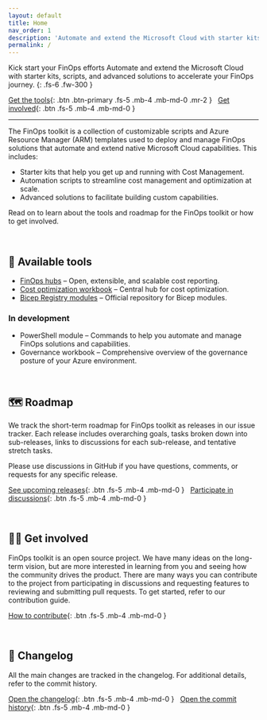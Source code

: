 ```yaml
---
layout: default
title: Home
nav_order: 1
description: 'Automate and extend the Microsoft Cloud with starter kits, scripts, and advanced solutions to accelerate your FinOps journey.'
permalink: /
---
```


<span class="fs-9 d-block mb-4">Kick start your FinOps efforts</span>
Automate and extend the Microsoft Cloud with starter kits, scripts, and advanced solutions to accelerate your FinOps journey.
{: .fs-6 .fw-300 }

[Get the tools](#-available-tools){: .btn .btn-primary .fs-5 .mb-4 .mb-md-0 .mr-2 }
&nbsp;
[Get involved](#-get-involved){: .btn .fs-5 .mb-4 .mb-md-0 }

---

The FinOps toolkit is a collection of customizable scripts and Azure Resource Manager (ARM) templates used to deploy and manage FinOps solutions that automate and extend native Microsoft Cloud capabilities. This includes:

- Starter kits that help you get up and running with Cost Management.
- Automation scripts to streamline cost management and optimization at scale.
- Advanced solutions to facilitate building custom capabilities.

Read on to learn about the tools and roadmap for the FinOps toolkit or how to get involved.

<br>

## 🧰 Available tools

- [FinOps hubs](./finops-hub/README.md) – Open, extensible, and scalable cost reporting.
- [Cost optimization workbook](./optimization-workbook/README.md) – Central hub for cost optimization.
- [Bicep Registry modules](./bicep-registry/README.md) – Official repository for Bicep modules.

### In development

- PowerShell module – Commands to help you automate and manage FinOps solutions and capabilities.
- Governance workbook – Comprehensive overview of the governance posture of your Azure environment.

<!--
Looking for more? See what's coming in the [Toolkit v1 release](https://github.com/microsoft/finops-toolkit/issues/104).
-->

<br>

## 🗺️ Roadmap

We track the short-term roadmap for FinOps toolkit as releases in our issue tracker. Each release includes overarching goals, tasks broken down into sub-releases, links to discussions for each sub-release, and tentative stretch tasks.

Please use discussions in GitHub if you have questions, comments, or requests for any specific release.

[See upcoming releases](https://github.com/microsoft/finops-toolkit/labels/Type%3A%20Release%20%F0%9F%9A%80){: .btn .fs-5 .mb-4 .mb-md-0 }
&nbsp;
[Participate in discussions](https://github.com/microsoft/finops-toolkit/discussions){: .btn .fs-5 .mb-4 .mb-md-0 }

<br>

## 👩‍💻 Get involved

FinOps toolkit is an open source project. We have many ideas on the long-term vision, but are more interested in learning from you and seeing how the community drives the product. There are many ways you can contribute to the project from participating in discussions and requesting features to reviewing and submitting pull requests. To get started, refer to our contribution guide.

[How to contribute](https://github.com/microsoft/finops-toolkit/blob/main/CONTRIBUTING.md){: .btn .fs-5 .mb-4 .mb-md-0 }

<br>

## 📜 Changelog

All the main changes are tracked in the changelog. For additional details, refer to the commit history.

[Open the changelog](./changelog.md){: .btn .fs-5 .mb-4 .mb-md-0 }
&nbsp;
[Open the commit history](https://github.com/microsoft/finops-toolkit/commits/main){: .btn .fs-5 .mb-4 .mb-md-0 }
